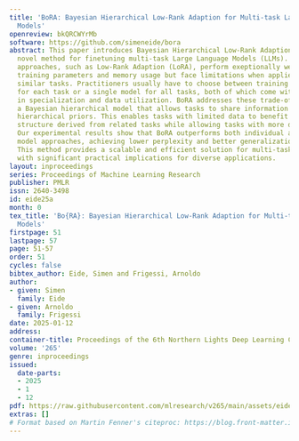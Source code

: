 ```yaml
---
title: 'BoRA: Bayesian Hierarchical Low-Rank Adaption for Multi-task Large Language
  Models'
openreview: bkQRCWYrMb
software: https://github.com/simeneide/bora
abstract: This paper introduces Bayesian Hierarchical Low-Rank Adaption (BoRA), a
  novel method for finetuning multi-task Large Language Models (LLMs). Current finetuning
  approaches, such as Low-Rank Adaption (LoRA), perform exeptionally well in reducing
  training parameters and memory usage but face limitations when applied to multiple
  similar tasks. Practitioners usually have to choose between training separate models
  for each task or a single model for all tasks, both of which come with trade-offs
  in specialization and data utilization. BoRA addresses these trade-offs by leveraging
  a Bayesian hierarchical model that allows tasks to share information through global
  hierarchical priors. This enables tasks with limited data to benefit from the overall
  structure derived from related tasks while allowing tasks with more data to specialize.
  Our experimental results show that BoRA outperforms both individual and unified
  model approaches, achieving lower perplexity and better generalization across tasks.
  This method provides a scalable and efficient solution for multi-task LLM finetuning,
  with significant practical implications for diverse applications.
layout: inproceedings
series: Proceedings of Machine Learning Research
publisher: PMLR
issn: 2640-3498
id: eide25a
month: 0
tex_title: 'Bo{RA}: Bayesian Hierarchical Low-Rank Adaption for Multi-task Large Language
  Models'
firstpage: 51
lastpage: 57
page: 51-57
order: 51
cycles: false
bibtex_author: Eide, Simen and Frigessi, Arnoldo
author:
- given: Simen
  family: Eide
- given: Arnoldo
  family: Frigessi
date: 2025-01-12
address:
container-title: Proceedings of the 6th Northern Lights Deep Learning Conference (NLDL)
volume: '265'
genre: inproceedings
issued:
  date-parts:
  - 2025
  - 1
  - 12
pdf: https://raw.githubusercontent.com/mlresearch/v265/main/assets/eide25a/eide25a.pdf
extras: []
# Format based on Martin Fenner's citeproc: https://blog.front-matter.io/posts/citeproc-yaml-for-bibliographies/
---
```

